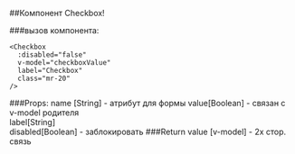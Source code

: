 ##Компонент Checkbox!

###вызов компонента:
```vue
<Checkbox
  :disabled="false"
  v-model="checkboxValue"
  label="Checkbox"
  class="mr-20"
/>
```
###Props:
    name [String]  - атрибут для формы
    value[Boolean] - связан с v-model родителя  
    label[String]  
    disabled[Boolean] - заблокировать
###Return
    value [v-model] - 2х стор. связь 
    